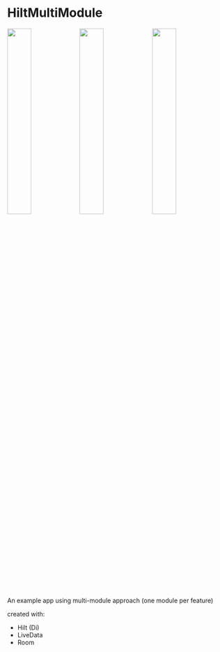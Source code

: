 # HiltMultiModule
<img src="https://user-images.githubusercontent.com/98784426/209250797-373c257a-e551-4526-8794-7c52193b6146.png" width="33%"/><img src="https://user-images.githubusercontent.com/98784426/209250798-2f8cd3b4-fcfe-4be9-9950-19700ca4539e.png" width="33%"/><img src="https://user-images.githubusercontent.com/98784426/209250801-31bb07a1-ca17-4d45-bd38-024544a6e2aa.png" width="33%"/>

An example app using multi-module approach (one module per feature)

created with:
- Hilt (Di)
- LiveData
- Room 
